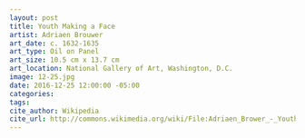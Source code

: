 ```yaml
---
layout: post
title: Youth Making a Face
artist: Adriaen Brouwer
art_date: c. 1632-1635
art_type: Oil on Panel
art_size: 10.5 cm x 13.7 cm
art_location: National Gallery of Art, Washington, D.C.
image: 12-25.jpg
date: 2016-12-25 12:00:00 -05:00
categories:
tags:
cite_author: Wikipedia
cite_url: http://commons.wikimedia.org/wiki/File:Adriaen_Brower_-_Youth_Making_a_Face.jpg
---
```


